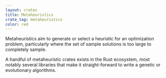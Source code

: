 ```yaml
---
layout: crates
title: Metaheuristics
crate_tag: metaheuristics
color: red
---
```


Metaheuristics aim to generate or select a heuristic for an optimization problem,
particularly where the set of sample solutions is too large to completely sample.

A handful of metaheuristic crates exists in the Rust ecosystem, most notably
several libraries that make it straight-forward to write a genetic or evolutionary algorithms.